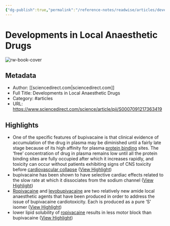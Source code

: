 ```yaml
---
{"dg-publish":true,"permalink":"/reference-notes/readwise/articles/developments-in-local-anaesthetic-drugs/"}
---
```


# Developments in Local Anaesthetic Drugs

![rw-book-cover](https://ars.els-cdn.com/content/image/1-s2.0-S0007091217X61801-cov150h.gif)

## Metadata
- Author: [[sciencedirect.com\|sciencedirect.com]]
- Full Title: Developments in Local Anaesthetic Drugs
- Category: #articles
- URL: https://www.sciencedirect.com/science/article/pii/S0007091217363419

## Highlights
- One of the specific features of bupivacaine is that clinical evidence of accumulation of the drug in plasma may be diminished until a fairly late stage because of its high affinity for plasma [protein binding](https://www.sciencedirect.com/topics/medicine-and-dentistry/protein-binding) sites. The ‘free’ concentration of drug in plasma remains low until all the protein binding sites are fully occupied after which it increases rapidly, and toxicity can occur without patients exhibiting signs of CNS toxicity before [cardiovascular collapse](https://www.sciencedirect.com/topics/medicine-and-dentistry/shock-circulatory) ([View Highlight](https://read.readwise.io/read/01gwq6691gzkesdf0pw26606gr))
- bupivacaine has been shown to have selective cardiac effects related to the slow rate at which it dissociates from the sodium channel ([View Highlight](https://read.readwise.io/read/01gwq66t7cerr0snvbhv6txdpf))
- [Ropivacaine](https://www.sciencedirect.com/topics/medicine-and-dentistry/ropivacaine) and [levobupivacaine](https://www.sciencedirect.com/topics/medicine-and-dentistry/levobupivacaine) are two relatively new amide local anaesthetic agents that have been produced in order to address the issue of bupivacaine cardiotoxicity. Each is produced as a pure ‘S’ isomer ([View Highlight](https://read.readwise.io/read/01gwq6hd8mc5gx2crwsw2hsrsx))
- lower lipid solubility of [ropivacaine](https://www.sciencedirect.com/topics/medicine-and-dentistry/ropivacaine) results in less motor block than bupivacaine ([View Highlight](https://read.readwise.io/read/01gwq70j7sncahn9rqy6c46rhf))
